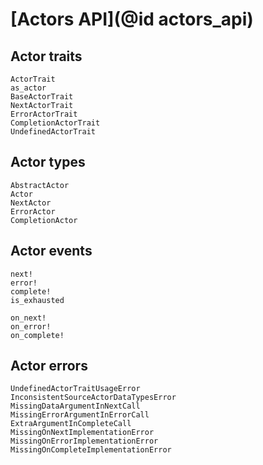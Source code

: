 # [Actors API](@id actors_api)

## Actor traits


```@docs
ActorTrait
as_actor
BaseActorTrait
NextActorTrait
ErrorActorTrait
CompletionActorTrait
UndefinedActorTrait
```

## Actor types

```@docs
AbstractActor
Actor
NextActor
ErrorActor
CompletionActor
```

## Actor events

```@docs
next!
error!
complete!
is_exhausted
```

```@docs
on_next!
on_error!
on_complete!
```

## Actor errors

```@docs
UndefinedActorTraitUsageError
InconsistentSourceActorDataTypesError
MissingDataArgumentInNextCall
MissingErrorArgumentInErrorCall
ExtraArgumentInCompleteCall
MissingOnNextImplementationError
MissingOnErrorImplementationError
MissingOnCompleteImplementationError
```

